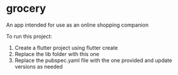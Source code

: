 # grocery
An app intended for use as an online shopping companion

To run this project:
1. Create a flutter project using flutter create <name>
2. Replace the lib folder with this one
3. Replace the pubspec.yaml file with the one provided and update versions as needed
